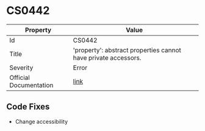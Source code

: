 # CS0442

| Property               | Value                                                             |
| ---------------------- | ----------------------------------------------------------------- |
| Id                     | CS0442                                                            |
| Title                  | 'property': abstract properties cannot have private accessors\.   |
| Severity               | Error                                                             |
| Official Documentation | [link](http://docs.microsoft.com/en-us/dotnet/csharp/misc/cs0442) |

## Code Fixes

* Change accessibility
